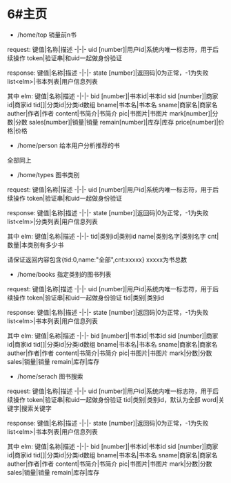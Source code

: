 # 6#主页
* /home/top 销量前n书

request:
键值|名称|描述
-|-|-
uid [number]|用户id|系统内唯一标志符，用于后续操作
token|验证串|和uid一起做身份验证

response:
键值|名称|描述
-|-|-
state [number]|返回码|0为正常，-1为失败
list\<elm\>|书本列表|用户信息列表

其中 elm:
键值|名称|描述
-|-|-
bid [number]|书本id|书本id
sid [number]|商家id|商家id
tid[]|分类id|分类id数组
bname|书本名|书本名
sname|商家名|商家名
auther|作者|作者
content|书简介|书简介
pic|书图片|书图片
mark[number]|分数|分数
sales[number]|销量|销量
remain[number]|库存|库存
price[number]|价格|价格

* /home/person 给本用户分析推荐的书

全部同上

* /home/types 图书类别

request:
键值|名称|描述
-|-|-
uid [number]|用户id|系统内唯一标志符，用于后续操作
token|验证串|和uid一起做身份验证

response:
键值|名称|描述
-|-|-
state [number]|返回码|0为正常，-1为失败
list\<elm\>|分类列表|用户信息列表

其中 elm:
键值|名称|描述
-|-|-
tid|类别id|类别id
name|类别名字|类别名字
cnt|数量|本类别有多少书

请保证返回内容包含{tid:0,name:"全部",cnt:xxxxx}
xxxxx为书总数

* /home/books 指定类别的图书列表

request:
键值|名称|描述
-|-|-
uid [number]|用户id|系统内唯一标志符，用于后续操作
token|验证串|和uid一起做身份验证
tid|类别|类别id

response:
键值|名称|描述
-|-|-
state [number]|返回码|0为正常，-1为失败
list\<elm\>|书本列表|用户信息列表

其中 elm:
键值|名称|描述
-|-|-
bid [number]|书本id|书本id
sid [number]|商家id|商家id
tid[]|分类id|分类id数组
bname|书本名|书本名
sname|商家名|商家名
auther|作者|作者
content|书简介|书简介
pic|书图片|书图片
mark|分数|分数
sales|销量|销量
remain|库存|库存

* /home/serach 图书搜索

request:
键值|名称|描述
-|-|-
uid [number]|用户id|系统内唯一标志符，用于后续操作
token|验证串|和uid一起做身份验证
tid|类别|类别id，默认为全部
word|关键字|搜索关键字

response:
键值|名称|描述
-|-|-
state [number]|返回码|0为正常，-1为失败
list\<elm\>|书本列表|用户信息列表

其中 elm:
键值|名称|描述
-|-|-
bid [number]|书本id|书本id
sid [number]|商家id|商家id
tid[]|分类id|分类id数组
bname|书本名|书本名
sname|商家名|商家名
auther|作者|作者
content|书简介|书简介
pic|书图片|书图片
mark|分数|分数
sales|销量|销量
remain|库存|库存